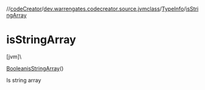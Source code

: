 //[codeCreator](../../../index.md)/[dev.warrengates.codecreator.source.jvmclass](../index.md)/[TypeInfo](index.md)/[isStringArray](is-string-array.md)

# isStringArray

[jvm]\

[Boolean](https://docs.oracle.com/javase/8/docs/api/java/lang/Boolean.html)[isStringArray](is-string-array.md)()

Is string array
